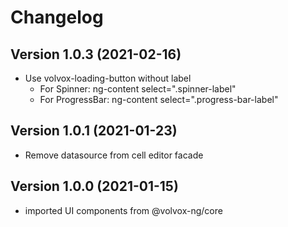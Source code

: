 # Changelog

## Version 1.0.3 (2021-02-16)
- Use volvox-loading-button without label
    - For Spinner: ng-content select=".spinner-label"
    - For ProgressBar: ng-content select=".progress-bar-label"

## Version 1.0.1 (2021-01-23)
- Remove datasource from cell editor facade

## Version 1.0.0 (2021-01-15)

- imported UI components from @volvox-ng/core